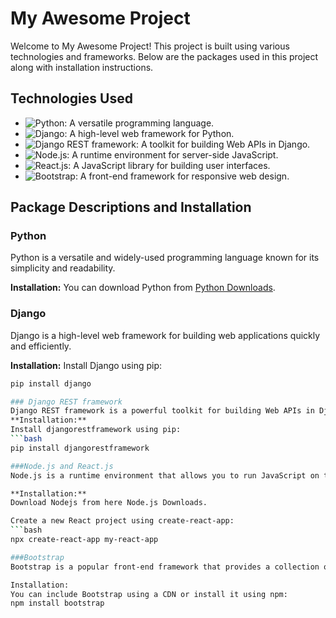 # My Awesome Project

Welcome to My Awesome Project! This project is built using various technologies and frameworks. Below are the packages used in this project along with installation instructions.

## Technologies Used

- ![Python](https://img.shields.io/badge/-Python-3776AB?style=flat-square&logo=python&logoColor=white): A versatile programming language.
- ![Django](https://img.shields.io/badge/-Django-092E20?style=flat-square&logo=django&logoColor=white): A high-level web framework for Python.
- ![Django REST framework](https://img.shields.io/badge/-Django%20REST%20framework-092E20?style=flat-square&logo=django&logoColor=white): A toolkit for building Web APIs in Django.
- ![Node.js](https://img.shields.io/badge/-Node.js-339933?style=flat-square&logo=node.js&logoColor=white): A runtime environment for server-side JavaScript.
- ![React.js](https://img.shields.io/badge/-React.js-61DAFB?style=flat-square&logo=react&logoColor=white): A JavaScript library for building user interfaces.
- ![Bootstrap](https://img.shields.io/badge/-Bootstrap-7952B3?style=flat-square&logo=bootstrap&logoColor=white): A front-end framework for responsive web design.

## Package Descriptions and Installation

### Python

Python is a versatile and widely-used programming language known for its simplicity and readability.

**Installation:**
You can download Python from [Python Downloads](https://www.python.org/downloads/).

### Django

Django is a high-level web framework for building web applications quickly and efficiently.

**Installation:**
Install Django using pip:
```bash
pip install django

### Django REST framework
Django REST framework is a powerful toolkit for building Web APIs in Django applications.
**Installation:**
Install djangorestframework using pip:
```bash
pip install djangorestframework

###Node.js and React.js
Node.js is a runtime environment that allows you to run JavaScript on the server-side. React.js is a JavaScript library for building user interfaces.

**Installation:**
Download Nodejs from here Node.js Downloads.

Create a new React project using create-react-app:
```bash
npx create-react-app my-react-app

###Bootstrap
Bootstrap is a popular front-end framework that provides a collection of CSS and JavaScript components for building responsive web interfaces.

Installation:
You can include Bootstrap using a CDN or install it using npm:
npm install bootstrap


